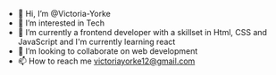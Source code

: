 - 👋 Hi, I’m @Victoria-Yorke
- 👀 I’m interested in Tech
- 🌱 I’m currently a frontend developer with a skillset in Html, CSS and JavaScript and I'm currently learning react
- 💞️ I’m looking to collaborate on web development
- 📫 How to reach me victoriayorke12@gmail.com

<!---
Victoria-Yorke/Victoria-Yorke is a ✨ special ✨ repository because its `README.md` (this file) appears on your GitHub profile.
You can click the Preview link to take a look at your changes.
--->

